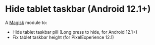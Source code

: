 # Hide tablet taskbar (Android 12.1+)

A [Magisk](https://github.com/topjohnwu/Magisk) module to:

- Hide tablet taskbar pill (Long press to hide, for Android 12.1+)
- Fix tablet taskbar height (for PixelExperience 12.1)
